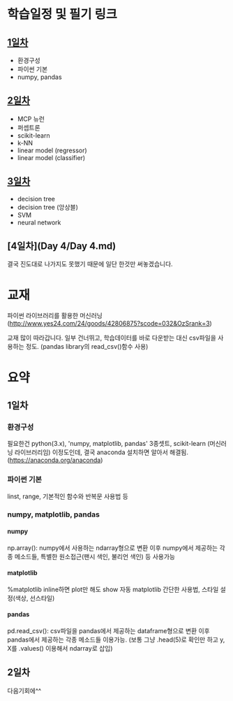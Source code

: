 # 학습일정 및 필기 링크 
## [1일차](./Day%201/Day%201.md)
* 환경구성
* 파이썬 기본
* numpy, pandas
## [2일차]("./Day%202/Day%202.md")
* MCP 뉴런
* 퍼셉트론
* scikit-learn
* k-NN
* linear model (regressor)
* linear model (classifier)
## [3일차](./Day_3/Day_3.md)
* decision tree
* decision tree (앙상블)
* SVM
* neural network
## [4일차](Day 4/Day 4.md)

결국 진도대로 나가지도 못했기 때문에 일단 한것만 써놓겠습니다.

# 교재
파이썬 라이브러리를 활용한 머신러닝
(http://www.yes24.com/24/goods/42806875?scode=032&OzSrank=3)

교재 많이 따라갑니다. 일부 건너뛰고, 학습데이터를 바로 다운받는 대신 csv파일을 사용하는 정도.
(pandas library의 read_csv()함수 사용)

# 요약
## 1일차
### 환경구성
필요한건 python(3.x), 'numpy, matplotlib, pandas' 3종셋트, scikit-learn (머신러닝 라이브러리임)
이정도인데, 결국 anaconda 설치하면 알아서 해결됨. (https://anaconda.org/anaconda)
### 파이썬 기본
linst, range, 기본적인 함수와 반복문 사용법 등
### numpy, matplotlib, pandas
#### numpy
np.array(): numpy에서 사용하는 ndarray형으로 변환
이후 numpy에서 제공하는 각종 메소드들,
특별한 원소접근(팬시 색인, 불리언 색인) 등 사용가능
#### matplotlib
%matplotlib inline하면 plot만 해도 show 자동
matplotlib 간단한 사용법, 스타일 설정(색상, 선스타일)
#### pandas
pd.read_csv(): csv파일을 pandas에서 제공하는 dataframe형으로 변환
이후 pandas에서 제공하는 각종 메소드들 이용가능.
(보통 그냥 .head(5)로 확인만 하고 y, X를 .values() 이용해서 ndarray로 삽입)

## 2일차
다음기회에^^ 
